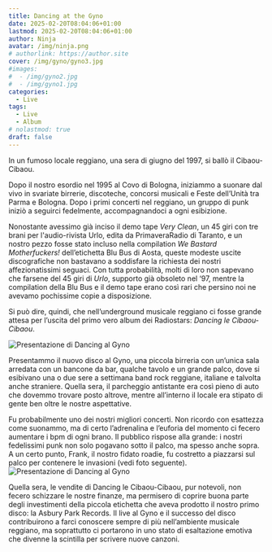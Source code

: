 ```yaml
---
title: Dancing at the Gyno
date: 2025-02-20T08:04:06+01:00
lastmod: 2025-02-20T08:04:06+01:00
author: Ninja
avatar: /img/ninja.png
# authorlink: https://author.site
cover: /img/gyno/gyno3.jpg
#images:
#  - /img/gyno2.jpg
#  - /img/gyno1.jpg
categories:
  - Live
tags:
  - Live
  - Album
# nolastmod: true
draft: false
---
```


In un fumoso locale reggiano, una sera di giugno del 1997, si ballò il Cibaou-Cibaou.

<!--more-->

Dopo il nostro esordio nel 1995 al Covo di Bologna, iniziammo a suonare dal vivo in svariate birrerie, discoteche, concorsi musicali e Feste dell’Unità tra Parma e Bologna. Dopo i primi concerti nel reggiano, un gruppo di punk iniziò a seguirci fedelmente, accompagnandoci a ogni esibizione.

Nonostante avessimo già inciso il demo tape *Very Clean*, un 45 giri con tre brani per l'audio-rivista Urlo, edita da PrimaveraRadio di Taranto, e un nostro pezzo fosse stato incluso nella compilation *We Bastard Motherfuckers!* dell’etichetta Blu Bus di Aosta, queste modeste uscite discografiche non bastavano a soddisfare la richiesta dei nostri affezionatissimi seguaci. Con tutta probabilità, molti di loro non sapevano che farsene del 45 giri di *Urlo*, supporto già obsoleto nel ‘97, mentre la compilation della Blu Bus e il demo tape erano così rari che persino noi ne avevamo pochissime copie a disposizione.

Si può dire, quindi, che nell’underground musicale reggiano ci fosse grande attesa per l’uscita del primo vero album dei Radiostars: *Dancing le Cibaou-Cibaou*.

![Presentazione di Dancing al Gyno](/img/gyno/gyno2.jpg)

Presentammo il nuovo disco al Gyno, una piccola birreria con un’unica sala arredata con un bancone da bar, qualche tavolo e un grande palco, dove si esibivano una o due sere a settimana band rock reggiane, italiane e talvolta anche straniere. Quella sera, il parcheggio antistante era così pieno di auto che dovemmo trovare posto altrove, mentre all’interno il locale era stipato di gente ben oltre le nostre aspettative.

Fu probabilmente uno dei nostri migliori concerti. Non ricordo con esattezza come suonammo, ma di certo l’adrenalina e l’euforia del momento ci fecero aumentare i bpm di ogni brano. Il pubblico rispose alla grande: i nostri fedelissimi punk non solo pogavano sotto il palco, ma spesso anche sopra. A un certo punto, Frank, il nostro fidato roadie, fu costretto a piazzarsi sul palco per contenere le invasioni (vedi foto seguente).
![Presentazione di Dancing al Gyno](/img/gyno/gyno3.jpg)

Quella sera, le vendite di Dancing le Cibaou-Cibaou, pur notevoli, non fecero schizzare le nostre finanze, ma permisero di coprire buona parte degli investimenti della piccola etichetta che aveva prodotto il nostro primo disco: la Asbury Park Records. Il live al Gyno e il successo del disco contribuirono a farci conoscere sempre di più nell’ambiente musicale reggiano, ma soprattutto ci portarono in uno stato di esaltazione emotiva che divenne la scintilla per scrivere nuove canzoni.
